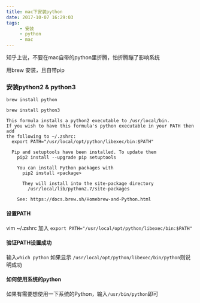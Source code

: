 ```yaml
---
title: mac下安装python
date: 2017-10-07 16:29:03
tags: 
     - 安装
     - python
     - mac
---
```


知乎上说，不要在mac自带的python里折腾，怕折腾蹦了影响系统

用brew 安装，且自带pip

### 安装python2 & python3

```
brew install python
```
```
brew install python3
```
```
This formula installs a python2 executable to /usr/local/bin.
If you wish to have this formula's python executable in your PATH then add
the following to ~/.zshrc:
  export PATH="/usr/local/opt/python/libexec/bin:$PATH"

  Pip and setuptools have been installed. To update them
    pip2 install --upgrade pip setuptools

    You can install Python packages with
      pip2 install <package>

      They will install into the site-package directory
        /usr/local/lib/python2.7/site-packages

	See: https://docs.brew.sh/Homebrew-and-Python.html
```

#### 设置PATH
vim ~/.zshrc 加入
`export PATH="/usr/local/opt/python/libexec/bin:$PATH"`


#### 验证PATH设置成功

输入`which python`
如果显示 `/usr/local/opt/python/libexec/bin/python`则说明成功

#### 如何使用系统的python

如果有需要想使用一下系统的Python，输入`/usr/bin/python`即可
